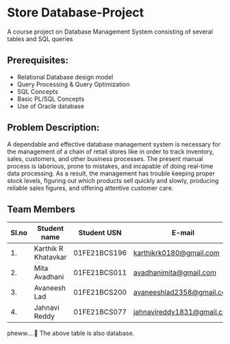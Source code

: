 # Store Database-Project
A course project on Database Management System consisting of several tables and SQL queries

## Prerequisites:
<ul>
<li>Relational Database design model</li>
<li>Query Processing & Query Optimization</li>
<li>SQL Concepts</li>
<li>Basic PL/SQL Concepts</li>
<li>Use of Oracle database </li>
</ul>

## Problem Description:   
A dependable and effective database management system is necessary for the management of a chain of retail stores like in order to track inventory, sales, customers, and other business processes. The present manual process is laborious, prone to mistakes, and incapable of doing real-time data processing. As a result, the management has trouble keeping proper stock levels, figuring out which products sell quickly and slowly, producing reliable sales figures, and offering attentive customer care.

## Team Members
|Sl.no|Student name|Student USN|E-mail|
|-----|------------|-----------|------|
|1.|Karthik R Khatavkar|01FE21BCS196|karthikrk0180@gmail.com|
|2.|Mita Avadhani|01FE21BCS011|avadhanimita@gmail.com|
|3.|Avaneesh Lad|01FE21BCS200|avaneeshlad2358@gmail.com|
|4.|Jahnavi Reddy|01FE21BCS077|jahnavireddy1831@gmail.com|

pheww....🤧 The above table is also database.
